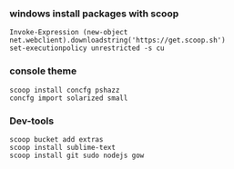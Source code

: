 ###  windows install packages with scoop 

```
Invoke-Expression (new-object net.webclient).downloadstring('https://get.scoop.sh')
set-executionpolicy unrestricted -s cu

```

### console theme

```
scoop install concfg pshazz
concfg import solarized small
```

### Dev-tools

```
scoop bucket add extras
scoop install sublime-text 
scoop install git sudo nodejs gow 

```

